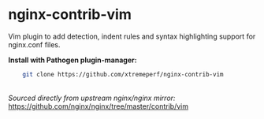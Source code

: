 # nginx-contrib-vim

Vim plugin to add detection, indent rules and syntax highlighting support for nginx.conf files.


**Install with Pathogen plugin-manager:**
```bash
    git clone https://github.com/xtremeperf/nginx-contrib-vim
```

\
*Sourced directly from upstream nginx/nginx mirror:*\
https://github.com/nginx/nginx/tree/master/contrib/vim
